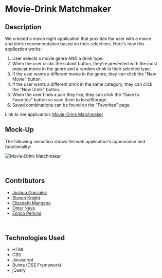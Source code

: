 # Movie-Drink Matchmaker

## Description
We created a movie night application that provides the user with a movie and drink recommendation based on their selections. Here's how this application works:

1. User selects a movie genre AND a drink type.
2. When the user clicks the submit button, they're presented with the most popular movie in the genre and a random drink in their selected type.
3. If the user wants a different movie in the genre, they can click the "New Movie" button.
4. If the user wants a different drink in the same category, they can click the "New Drink" button.
5. When the user finds a pair they like, they can click the "Save to Favorites" button so save them to localStorage.
6. Saved combinations can be found on the "Favorites" page.

Link to live application: [Movie-Drink Matchmaker](https://evperkinsjr.github.io/movie-drink-matchmaker/)


## Mock-Up
The following animation shows the web application's appearance and functionality:

![Movie-Drink Matchmaker](assets/images/movie-drink-matchmaker-gif.gif)

<p>&nbsp</p>

## Contributors
- [Joshua Gonzalez](https://github.com/jalgonz)
- [Steven Knight](https://github.com/luvkil)
- [Elizabeth Mangano](https://github.com/emangano2816)
- [Omar Nava](https://github.com/omar-94)
- [Enrico Perkins](https://github.com/evperkinsjr)

<p>&nbsp</p>

## Technologies Used
- HTML
- CSS
- Javascript
- Bulma (CSS Framework)
- jQuery
